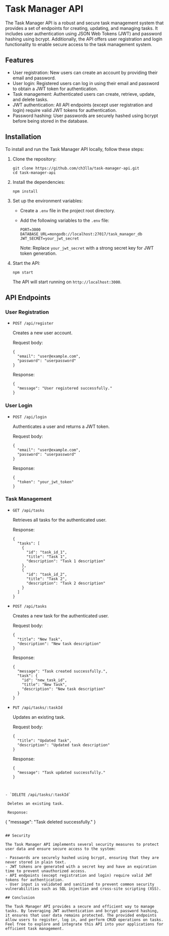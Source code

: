 # Task Manager API

The Task Manager API is a robust and secure task management system that provides a set of endpoints for creating, updating, and managing tasks. It includes user authentication using JSON Web Tokens (JWT) and password hashing using bcrypt. Additionally, the API offers user registration and login functionality to enable secure access to the task management system.

## Features

- User registration: New users can create an account by providing their email and password.
- User login: Registered users can log in using their email and password to obtain a JWT token for authentication.
- Task management: Authenticated users can create, retrieve, update, and delete tasks.
- JWT authentication: All API endpoints (except user registration and login) require valid JWT tokens for authentication.
- Password hashing: User passwords are securely hashed using bcrypt before being stored in the database.

## Installation

To install and run the Task Manager API locally, follow these steps:

1. Clone the repository:

   ```
   git clone https://github.com/ch3lla/task-manager-api.git
   cd task-manager-api
   ```

2. Install the dependencies:

   ```
   npm install
   ```

3. Set up the environment variables:

   - Create a `.env` file in the project root directory.
   - Add the following variables to the `.env` file:

     ```
     PORT=3000
     DATABASE_URL=mongodb://localhost:27017/task_manager_db
     JWT_SECRET=your_jwt_secret
     ```

     Note: Replace `your_jwt_secret` with a strong secret key for JWT token generation.

4. Start the API:

   ```
   npm start
   ```

   The API will start running on `http://localhost:3000`.

## API Endpoints

### User Registration

- `POST /api/register`

  Creates a new user account.

  Request body:

  ```
  {
    "email": "user@example.com",
    "password": "userpassword"
  }
  ```

  Response:

  ```
  {
    "message": "User registered successfully."
  }
  ```

### User Login

- `POST /api/login`

  Authenticates a user and returns a JWT token.

  Request body:

  ```
  {
    "email": "user@example.com",
    "password": "userpassword"
  }
  ```

  Response:

  ```
  {
    "token": "your_jwt_token"
  }
  ```

### Task Management

- `GET /api/tasks`

  Retrieves all tasks for the authenticated user.

  Response:

  ```
  {
    "tasks": [
      {
        "id": "task_id_1",
        "title": "Task 1",
        "description": "Task 1 description"
      },
      {
        "id": "task_id_2",
        "title": "Task 2",
        "description": "Task 2 description"
      }
    ]
  }
  ```

- `POST /api/tasks`

  Creates a new task for the authenticated user.

  Request body:

  ```
  {
    "title": "New Task",
    "description": "New task description"
  }
  ```

  Response:

  ```
  {
    "message": "Task created successfully.",
    "task": {
      "id": "new_task_id",
      "title": "New Task",
      "description": "New task description"
    }
  }
  ```

- `PUT /api/tasks/:taskId`

  Updates an existing task.

  Request body:

  ```
  {
    "title": "Updated Task",
    "description": "Updated task description"
  }
  ```

  Response:

  ```
  {
    "message": "Task updated successfully."
  }
 

 ```

- `DELETE /api/tasks/:taskId`

  Deletes an existing task.

  Response:

  ```
  {
    "message": "Task deleted successfully."
  }
  ```

## Security

The Task Manager API implements several security measures to protect user data and ensure secure access to the system:

- Passwords are securely hashed using bcrypt, ensuring that they are never stored in plain text.
- JWT tokens are generated with a secret key and have an expiration time to prevent unauthorized access.
- API endpoints (except registration and login) require valid JWT tokens for authentication.
- User input is validated and sanitized to prevent common security vulnerabilities such as SQL injection and cross-site scripting (XSS).

## Conclusion

The Task Manager API provides a secure and efficient way to manage tasks. By leveraging JWT authentication and bcrypt password hashing, it ensures that user data remains protected. The provided endpoints allow users to register, log in, and perform CRUD operations on tasks. Feel free to explore and integrate this API into your applications for efficient task management.